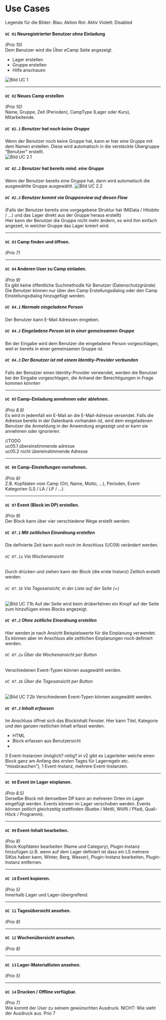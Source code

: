 # Use Cases
Legende für die Bilder:
Blau: Aktion
Rot: Aktiv
Violett: Disabled


#### ```UC 01``` Neuregistrierter Benutzer ohne Einladung 
 _(Prio 10)_  
 Dem Benutzer wird die Über eCamp Seite angezeigt.
 - Lager erstellen  
 - Gruppe erstellen  
 - Hilfe anschauen  
 
 ![Bild UC 1](images/UC01.png)  
 
---
#### ```UC 02``` Neues Camp erstellen
 _(Prio 10)_  
  Name, Gruppe, Zeit (Perioden), CampType (Lager oder Kurs), Mitarbeitende.  

##### ```UC 02.1``` Benutzer hat noch keine Gruppe
 Wenn der Benutzer noch keine Gruppe hat, 
 kann er hier eine Gruppe mit dem Namen erstellen. 
 Diese wird automatisch in die versteckte Übergruppe "Benutzer" erstellt.  
 ![Bild UC 2.1](images/UC02_1.png) 
 
##### ```UC 02.2``` Benutzer hat bereits mind. eine Gruppe
 Wenn der Benutzer bereits eine Gruppe hat, dann
 wird automatisch die ausgewählte Gruppe ausgewählt.
  ![Bild UC 2.2](images/UC02_2.png) 
 
##### ```UC 02.3``` Benutzer kommt via Gruppenview auf diesen Flow
 (Falls der Benutzer bereits eine vorgegebene Struktur hat (MiData / Hitobito / …)
 und das Lager direkt aus der Gruppe heraus erstellt)  
 Hier kann der Benutzer die Gruppe nicht mehr ändern,
 es wird ihm einfach angezeit, in welcher Gruppe 
 das Lager kreiert wird.
 
---
#### ```UC 03``` Camp finden und öffnen.
 _(Prio 7)_  
 
 
---
#### ```UC 04``` Anderen User zu Camp einladen.
 _(Prio 9)_  
 Es gibt keine öffentliche Suchmethodik für Benutzer (Datenschutzgründe)  
 Die Benutzer können nur über den Camp Erstellungsdialog oder 
 den Camp Einstellungsdialog hinzugefügt werden.
  
##### ```UC 04.1``` Normale eingeladene Person
 Der Benutzer kann E-Mail Adressen eingeben.  
  
##### ```UC 04.2``` Eingeladene Person ist in einer gemeinsamen Gruppe
 Bei der Eingabe wird dem Benutzer die eingeladene Person vorgeschlagen,
 weil er bereits in einer gemeinsamen Gruppe ist. 
  
##### ```UC 04.3``` Der Benutzer ist mit einem Identity-Provider verbunden
 Falls der Benutzer einen Identity-Provider verwendet, werden die Benutzer bei
 der Eingabe vorgeschlagen, die Anhand der Berechtigungen in Frage kommen könnten 
  
---
#### ```UC 05``` Camp-Einladung annehmen oder ablehnen.
 _(Prio 8.9)_  
 Es wird in jedemfall ein E-Mail an die E-Mail-Adresse versendet.
 Falls die Adresse bereits in der Datenbank vorhanden ist,
 wird dem eingeladenen Benutzer die Anmeldung in der Anwendung angezeigt und er
 kann sie annehmen oder ignorieren.  
 
 //TODO  
 uc05.1 übereinstimmende adresse  
 uc05.2 nicht übereinstimmende Adresse  
  
---
#### ```UC 06``` Camp-Einstellungen vornehmen.
 _(Prio 6)_  
 Z.B. Kopfdaten vom Camp (Ort, Name, Motto, …), Perioden, Event-Kategorien (LS / LA / LP / …).
 
  
---
#### ```UC 07``` Event (Block im DP) erstellen.
 _(Prio 9)_  
 Der Block kann über vier verschiedene Wege erstellt werden:
  
##### ```UC 07.1``` Mit zeitlichen Einordnung erstellen
Die definierte Zeit kann auch noch im Anschluss (UC09) verändert werden.
  
###### ```UC 07.1a``` Via Wochenansicht 
Durch drücken und ziehen kann der Block (die erste Instanz) Zeitlich erstellt werden
  
###### ```UC 07.1b``` Via Tagesansicht, in der Liste auf der Seite (+)
 ![Bild UC 7.1b](images/UseCases-UC07.1b.png)
 Auf der Seite wird beim drüberfahren ein Knopf auf der Seite zum hinzufügen eines Blocks angezeigt.
 
##### ```UC 07.2``` Ohne zeitliche Einordnung erstellen
Hier werden je nach Ansicht Beispielswerte für die Einplanung verwendet.
Es können aber im Anschluss alle zeitlichen Einplanungen noch definiert werden.
  
###### ```UC 07.2a``` Über die Wochenansicht per Button
 Verschiedenen Event-Typen können ausgewählt werden.   
  
###### ```UC 07.2b``` Über die Tagesansicht per Button
 ![Bild UC 7.2b](images/UseCases-UC07.2b.png)
 Verschiedenen Event-Typen können ausgewählt werden.  
 
##### ```UC 07.3``` Inhalt erfassen 
Im Anschluss öffnet sich das Blockinhalt Fenster. 
Hier kann Titel, Kategorie und den ganzen restlichen Inhalt erfasst werden.


- HTML
- Block erfassen aus Benutzersicht
- 
 
 0 Event-Instanzen (möglich? nötig? in v2 gibt es Lagerleiter welche einen Block ganz am Anfang des ersten Tages für Lagerregeln etc. “missbrauchen”), 1 Event-Instanz, mehrere Event-Instanzen.
 
  
---
#### ```UC 08``` Event im Lager einplanen.  
 _(Prio 8.5)_  
 Derselbe Block mit demselben DP kann an mehreren Orten im Lager eingefügt werden. Events können im Lager verschoben werden. Events können zeitlich gleichzeitig stattfinden (Buebe / Meitli, Wölfli / Pfadi, Quali-Höck / Programm).
  
  
---
#### ```UC 09``` Event-Inhalt bearbeiten.
 _(Prio 8)_  
 Block-Kopfdaten bearbeiten (Name und Category), Plugin-Instanz hinzufügen (z.B. wenn auf dem Lager definiert ist dass ein LS mehrere SiKos haben kann, Winter, Berg, Wasser), Plugin-Instanz bearbeiten, Plugin-Instanz entfernen.
 
  
---
#### ```UC 10``` Event kopieren.
 _(Prio 5)_  
 Innerhalb Lager und Lager-übergreifend. 
 
  
---
#### ```UC 11``` Tagesübersicht ansehen.
 _(Prio 8)_  
 
  
---
#### ```UC 12``` Wochenübersicht ansehen.
 _(Prio 8)_  
 
  
---
#### ```UC 13``` Lager-Materiallisten ansehen.
 _(Prio 5)_  
 
  
---
#### ```UC 14``` Drucken / Offline verfügbar.
 _(Prio 7)_  
 Wie kommt der User zu seinem gewünschten Ausdruck. NICHT: Wie sieht der Ausdruck aus. Prio 7
